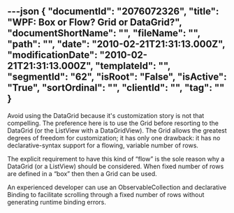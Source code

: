 ---json
{
  "documentId": "2076072326",
  "title": "WPF: Box or Flow? Grid or DataGrid?",
  "documentShortName": "",
  "fileName": "",
  "path": "",
  "date": "2010-02-21T21:31:13.000Z",
  "modificationDate": "2010-02-21T21:31:13.000Z",
  "templateId": "",
  "segmentId": "62",
  "isRoot": "False",
  "isActive": "True",
  "sortOrdinal": "",
  "clientId": "",
  "tag": ""
}
---

Avoid using the DataGrid because it's customization story is not that compelling. The preference here is to use the Grid before resorting to the DataGrid (or the ListView with a DataGridView). The Grid allows the greatest degrees of freedom for customization; it has only one drawback: it has no declarative-syntax support for a flowing, variable number of rows.

The explicit requirement to have this kind of “flow” is the sole reason why a DataGrid (or a ListView) should be considered. When fixed number of rows are defined in a “box” then then a Grid can be used.

An experienced developer can use an ObservableCollection and declarative Binding to facilitate scrolling through a fixed number of rows without generating runtime binding errors.
